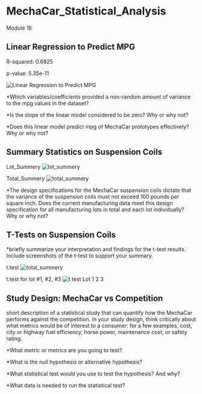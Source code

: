 # MechaCar_Statistical_Analysis
Module 16

## Linear Regression to Predict MPG

R-squared:  0.6825

p-value: 5.35e-11

![Linear Regression to Predict MPG](https://user-images.githubusercontent.com/116606765/221092439-e39ef765-5779-4494-8e5c-eba64e9420b7.png)


*Which variables/coefficients provided a non-random amount of variance to the mpg values in the dataset?

*Is the slope of the linear model considered to be zero? Why or why not?

*Does this linear model predict mpg of MechaCar prototypes effectively? Why or why not?


## Summary Statistics on Suspension Coils

Lot_Summery
![lot_summery](https://user-images.githubusercontent.com/116606765/221092654-b8e57c71-858b-480e-8f2e-59b520080f4b.png)


Total_Summery
![total_summery](https://user-images.githubusercontent.com/116606765/221092695-6b3a69f6-61d4-4204-8ecf-719a36703191.png)

*The design specifications for the MechaCar suspension coils dictate that the variance of the suspension coils must not exceed 100 pounds per square inch. Does the current manufacturing data meet this design specification for all manufacturing lots in total and each lot individually? Why or why not?


## T-Tests on Suspension Coils
*briefly summarize your interpretation and findings for the t-test results. Include screenshots of the t-test to support your summary.

t.test 
![total_summery](https://user-images.githubusercontent.com/116606765/221093051-2ba24b8c-0561-480f-bc8b-a776d50559d5.png)

t.test for lot #1, #2, #3
![t test Lot 1 2 3](https://user-images.githubusercontent.com/116606765/221093116-a1223ab3-4516-43d3-b07e-9ff379dbe496.png)


## Study Design: MechaCar vs Competition

short description of a statistical study that can quantify how the MechaCar performs against the competition. In your study design, think critically about what metrics would be of interest to a consumer: for a few examples, cost, city or highway fuel efficiency, horse power, maintenance cost, or safety rating.

*What metric or metrics are you going to test?

*What is the null hypothesis or alternative hypothesis?

*What statistical test would you use to test the hypothesis? And why?

*What data is needed to run the statistical test?
